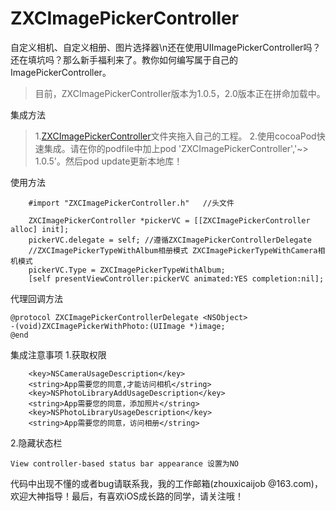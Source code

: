 # ZXCImagePickerController
自定义相机、自定义相册、图片选择器\n还在使用UIImagePickerController吗？还在填坑吗？那么新手福利来了。教你如何编写属于自己的ImagePickerController。
>目前，ZXCImagePickerController版本为1.0.5，2.0版本正在拼命加载中。

集成方法
>1.[ZXCImagePickerController](https://github.com/xicaiZhou/ZXCImagePickerController/tree/master/ZXCImagePickerController "ZXCImagePickerController")文件夹拖入自己的工程。
>2.使用cocoaPod快速集成。请在你的podfile中加上pod 'ZXCImagePickerController','~> 1.0.5'。然后pod update更新本地库！

使用方法
```
    #import "ZXCImagePickerController.h"   //头文件
    
    ZXCImagePickerController *pickerVC = [[ZXCImagePickerController alloc] init];
    pickerVC.delegate = self; //遵循ZXCImagePickerControllerDelegate
    //ZXCImagePickerTypeWithAlbum相册模式 ZXCImagePickerTypeWithCamera相机模式
    pickerVC.Type = ZXCImagePickerTypeWithAlbum;
    [self presentViewController:pickerVC animated:YES completion:nil];
```
代理回调方法
```
@protocol ZXCImagePickerControllerDelegate <NSObject>
-(void)ZXCImagePickerWithPhoto:(UIImage *)image;
@end
```
集成注意事项
1.获取权限

```
    <key>NSCameraUsageDescription</key>
    <string>App需要您的同意,才能访问相机</string>
    <key>NSPhotoLibraryAddUsageDescription</key>
    <string>App需要您的同意，添加照片</string>
    <key>NSPhotoLibraryUsageDescription</key>
    <string>App需要您的同意，访问相册</string>
```
2.隐藏状态栏


```
View controller-based status bar appearance 设置为NO
```
代码中出现不懂的或者bug请联系我，我的工作邮箱(zhouxicaijob
@163.com)，欢迎大神指导！最后，有喜欢iOS成长路的同学，请关注哦！




